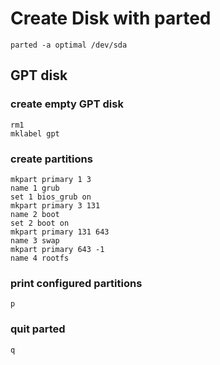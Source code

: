 # Create Disk with parted

`parted -a optimal /dev/sda`

## GPT disk

### create empty GPT disk

```
rm1
mklabel gpt
```

### create partitions

```
mkpart primary 1 3
name 1 grub
set 1 bios_grub on
mkpart primary 3 131
name 2 boot
set 2 boot on
mkpart primary 131 643
name 3 swap
mkpart primary 643 -1
name 4 rootfs
```

### print configured partitions

`p`

### quit parted

`q`
